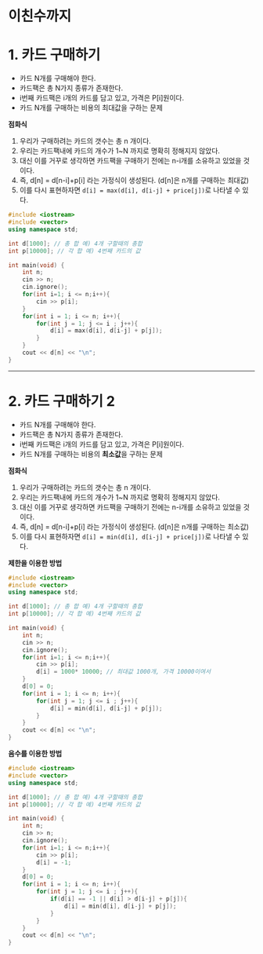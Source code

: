 이친수까지
=======================
# 1. 카드 구매하기  
   
* 카드 N개를 구매해야 한다.       
* 카드팩은 총 N가지 종류가 존재한다.    
* i번째 카드팩은 i개의 카드를 담고 있고, 가격은 P[i]원이다.  
* 카드 N개를 구매하는 비용의 최대값을 구하는 문제  
    
**점화식**  
1. 우리가 구매하려는 카드의 갯수는 총 n 개이다.  
2. 우리는 카드팩내에 카드의 개수가 1~N 까지로 명확히 정해지지 않았다.    
3. 대신 이를 거꾸로 생각하면 카드팩을 구매하기 전에는 n-i개를 소유하고 있었을 것이다.
4. 즉, d[n] = d[n-i]+p[i] 라는 가정식이 생성된다. (d[n]은 n개를 구매하는 최대값)     
5. 이를 다시 표현하자면 ```d[i] = max(d[i], d[i-j] + price[j])```로 나타낼 수 있다.   

```c++
#include <iostream>
#include <vector>
using namespace std;

int d[1000]; // 총 합 예) 4개 구할때의 총합  
int p[10000]; // 각 합 예) 4번째 카드의 값  

int main(void) { 
    int n;
	cin >> n;
	cin.ignore();
	for(int i=1; i <= n;i++){
		cin >> p[i];
	}
	for(int i = 1; i <= n; i++){
		for(int j = 1; j <= i ; j++){
			d[i] = max(d[i], d[i-j] + p[j]);	
		}
	}
	cout << d[n] << "\n";
}
```

***
# 2. 카드 구매하기 2  
* 카드 N개를 구매해야 한다.          
* 카드팩은 총 N가지 종류가 존재한다.        
* i번째 카드팩은 i개의 카드를 담고 있고, 가격은 P[i]원이다.        
* 카드 N개를 구매하는 비용의 **최소값**을 구하는 문제        
       
**점화식**  
1. 우리가 구매하려는 카드의 갯수는 총 n 개이다.  
2. 우리는 카드팩내에 카드의 개수가 1~N 까지로 명확히 정해지지 않았다.    
3. 대신 이를 거꾸로 생각하면 카드팩을 구매하기 전에는 n-i개를 소유하고 있었을 것이다.
4. 즉, d[n] = d[n-i]+p[i] 라는 가정식이 생성된다. (d[n]은 n개를 구매하는 최소값)     
5. 이를 다시 표현하자면 ```d[i] = min(d[i], d[i-j] + price[j])```로 나타낼 수 있다.   

**제한을 이용한 방법**
```c++
#include <iostream>
#include <vector>
using namespace std;

int d[1000]; // 총 합 예) 4개 구할때의 총합  
int p[10000]; // 각 합 예) 4번째 카드의 값  

int main(void) { 
    int n;
	cin >> n;
	cin.ignore();
	for(int i=1; i <= n;i++){
		cin >> p[i];
		d[i] = 1000* 10000; // 최대값 1000개, 가격 10000이여서
	}
	d[0] = 0;
	for(int i = 1; i <= n; i++){
		for(int j = 1; j <= i ; j++){
			d[i] = min(d[i], d[i-j] + p[j]);	
		}
	}
	cout << d[n] << "\n";
}
```
**음수를 이용한 방법**
```c++
#include <iostream>
#include <vector>
using namespace std;

int d[1000]; // 총 합 예) 4개 구할때의 총합  
int p[10000]; // 각 합 예) 4번째 카드의 값  

int main(void) { 
    int n;
	cin >> n;
	cin.ignore();
	for(int i=1; i <= n;i++){
		cin >> p[i];
		d[i] = -1; 
	}
	d[0] = 0;
	for(int i = 1; i <= n; i++){
		for(int j = 1; j <= i ; j++){
			if(d[i] == -1 || d[i] > d[i-j] + p[j]){
				d[i] = min(d[i], d[i-j] + p[j]);	
			}
		}
	}
	cout << d[n] << "\n";
}
```

